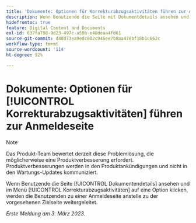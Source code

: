 ```yaml
---
title: 'Dokumente: Optionen für Korrekturabzugsaktivitäten führen zur Anmeldeseite'
description: Wenn Benutzende die Seite mit Dokumentdetails ansehen und im Menü „Korrekturabzugsaktivitäten“ auf eine Option klicken, werden die Benutzenden zu einer Anmeldeseite anstelle zu der vorgesehenen Zielseite weitergeleitet.
hidefromtoc: true
feature: Digital Content and Documents
exl-id: 637fa798-9d23-497c-a50b-e40deaa4fd61
source-git-commit: d4dd73ea9edc802c945ee7b8aa478bf18b1c662c
workflow-type: tm+mt
source-wordcount: '114'
ht-degree: 92%

---
```


# Dokumente: Optionen für [!UICONTROL Korrekturabzugsaktivitäten] führen zur Anmeldeseite

<!--This article is on WF and WFP TOCs-->
<!--Converted to story-->

>[!NOTE]
>
>Das Produkt-Team bewertet derzeit diese Problemlösung, die möglicherweise eine Produktverbesserung erfordert. Produktverbesserungen werden in den Produktankündigungen und nicht in den Wartungs-Updates kommuniziert.

Wenn Benutzende die Seite [!UICONTROL Dokumentendetails] ansehen und im Menü [!UICONTROL Korrekturabzugsaktivitäten] auf eine Option klicken, werden die Benutzenden zu einer Anmeldeseite anstelle zu der vorgesehenen Zielseite weitergeleitet.

_Erste Meldung am 3. März 2023._
